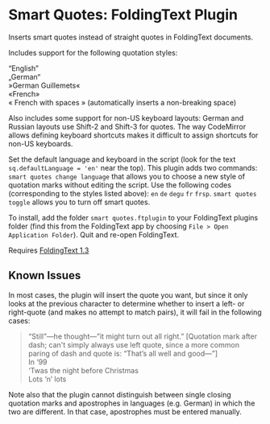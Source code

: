 # Smart Quotes: FoldingText Plugin

Inserts smart quotes instead of straight quotes in FoldingText documents.

Includes support for the following quotation styles:

“English”  
„German“  
»German Guillemets«  
«French»  
« French with spaces » (automatically inserts a non-breaking space)

Also includes some support for non-US keyboard layouts: German and Russian layouts use Shift-2 and Shift-3 for quotes. The way CodeMirror allows defining keyboard shortcuts makes it difficult to assign shortcuts for non-US keyboards.

Set the default language and keyboard in the script (look for the text `sq.defaultLanguage = 'en'` near the top). This plugin adds two commands: `smart quotes change language` that allows you to choose a new style of quotation marks without editing the script. Use the following codes (corresponding to the styles listed above): `en` `de` `degu` `fr` `frsp`. `smart quotes toggle` allows you to turn off smart quotes.

To install, add the folder `smart quotes.ftplugin` to your FoldingText plugins folder (find this from the FoldingText app by choosing `File > Open Application Folder`). Quit and re-open FoldingText.

Requires [FoldingText 1.3](http://support.foldingtext.com/discussions/development-versions)

## Known Issues

In most cases, the plugin will insert the quote you want, but since it only looks at the previous character to determine whether to insert a left- or right-quote (and makes no attempt to match pairs), it will fail in the following cases:

> “Still”—he thought—”it might turn out all right.” [Quotation mark after dash; can't simply always use left quote, since a more common paring of dash and quote is: “That’s all well and good—”]   
In ‘99   
‘Twas the night before Christmas   
Lots ‘n’ lots

Note also that the plugin cannot distinguish between single closing quotation marks and apostrophes in languages (e.g. German) in which the two are different. In that case, apostrophes must be entered manually.
